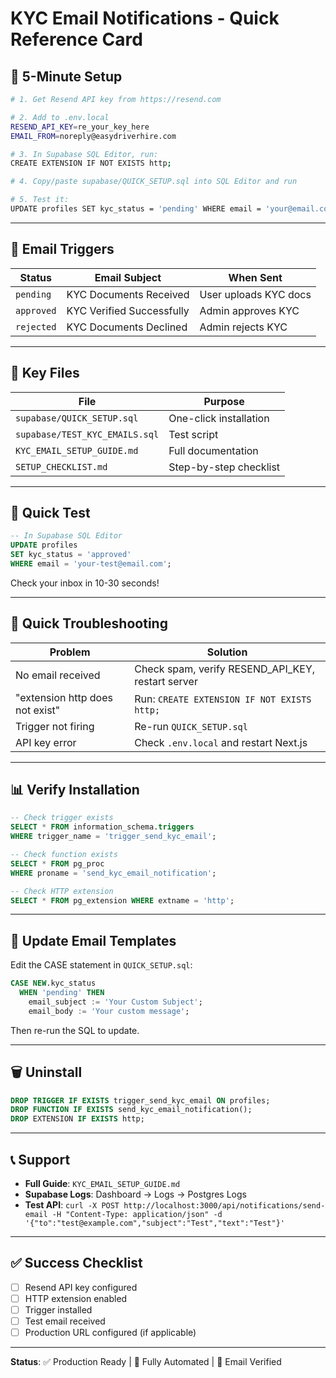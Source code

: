 # KYC Email Notifications - Quick Reference Card

## 🚀 5-Minute Setup

```bash
# 1. Get Resend API key from https://resend.com

# 2. Add to .env.local
RESEND_API_KEY=re_your_key_here
EMAIL_FROM=noreply@easydriverhire.com

# 3. In Supabase SQL Editor, run:
CREATE EXTENSION IF NOT EXISTS http;

# 4. Copy/paste supabase/QUICK_SETUP.sql into SQL Editor and run

# 5. Test it:
UPDATE profiles SET kyc_status = 'pending' WHERE email = 'your@email.com';
```

---

## 📧 Email Triggers

| Status | Email Subject | When Sent |
|--------|---------------|-----------|
| `pending` | KYC Documents Received | User uploads KYC docs |
| `approved` | KYC Verified Successfully | Admin approves KYC |
| `rejected` | KYC Documents Declined | Admin rejects KYC |

---

## 🔧 Key Files

| File | Purpose |
|------|---------|
| `supabase/QUICK_SETUP.sql` | One-click installation |
| `supabase/TEST_KYC_EMAILS.sql` | Test script |
| `KYC_EMAIL_SETUP_GUIDE.md` | Full documentation |
| `SETUP_CHECKLIST.md` | Step-by-step checklist |

---

## 🧪 Quick Test

```sql
-- In Supabase SQL Editor
UPDATE profiles 
SET kyc_status = 'approved' 
WHERE email = 'your-test@email.com';
```

Check your inbox in 10-30 seconds!

---

## 🐛 Quick Troubleshooting

| Problem | Solution |
|---------|----------|
| No email received | Check spam, verify RESEND_API_KEY, restart server |
| "extension http does not exist" | Run: `CREATE EXTENSION IF NOT EXISTS http;` |
| Trigger not firing | Re-run `QUICK_SETUP.sql` |
| API key error | Check `.env.local` and restart Next.js |

---

## 📊 Verify Installation

```sql
-- Check trigger exists
SELECT * FROM information_schema.triggers 
WHERE trigger_name = 'trigger_send_kyc_email';

-- Check function exists
SELECT * FROM pg_proc 
WHERE proname = 'send_kyc_email_notification';

-- Check HTTP extension
SELECT * FROM pg_extension WHERE extname = 'http';
```

---

## 🔄 Update Email Templates

Edit the CASE statement in `QUICK_SETUP.sql`:

```sql
CASE NEW.kyc_status
  WHEN 'pending' THEN
    email_subject := 'Your Custom Subject';
    email_body := 'Your custom message';
```

Then re-run the SQL to update.

---

## 🗑️ Uninstall

```sql
DROP TRIGGER IF EXISTS trigger_send_kyc_email ON profiles;
DROP FUNCTION IF EXISTS send_kyc_email_notification();
DROP EXTENSION IF EXISTS http;
```

---

## 📞 Support

- **Full Guide**: `KYC_EMAIL_SETUP_GUIDE.md`
- **Supabase Logs**: Dashboard → Logs → Postgres Logs
- **Test API**: `curl -X POST http://localhost:3000/api/notifications/send-email -H "Content-Type: application/json" -d '{"to":"test@example.com","subject":"Test","text":"Test"}'`

---

## ✅ Success Checklist

- [ ] Resend API key configured
- [ ] HTTP extension enabled
- [ ] Trigger installed
- [ ] Test email received
- [ ] Production URL configured (if applicable)

---

**Status**: ✅ Production Ready | 🔧 Fully Automated | 📧 Email Verified

